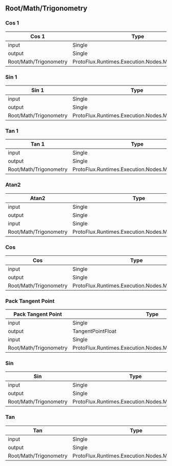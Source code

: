 <!-----------------------------------------------------------------------+
 ! This file has been generated using a script. Do not edit it manually. !
 ! Edit the individual node pages instead.                               !
 +----------------------------------------------------------------------->

## Root/Math/Trigonometry

### Cos 1

<!-- ProtofluxNode:start -->
| Cos 1 | Type | Label |
| --- | ---- | ----- |
| input | Single | N |
| output | Single | * |
| Root/Math/Trigonometry | ProtoFlux.Runtimes.Execution.Nodes.Math.Acos_Float |  |
<!-- ProtofluxNode:end -->


### Sin 1

<!-- ProtofluxNode:start -->
| Sin 1 | Type | Label |
| --- | ---- | ----- |
| input | Single | N |
| output | Single | * |
| Root/Math/Trigonometry | ProtoFlux.Runtimes.Execution.Nodes.Math.Asin_Float |  |
<!-- ProtofluxNode:end -->


### Tan 1

<!-- ProtofluxNode:start -->
| Tan 1 | Type | Label |
| --- | ---- | ----- |
| input | Single | N |
| output | Single | * |
| Root/Math/Trigonometry | ProtoFlux.Runtimes.Execution.Nodes.Math.Atan_Float |  |
<!-- ProtofluxNode:end -->


### Atan2

<!-- ProtofluxNode:start -->
| Atan2 | Type | Label |
| --- | ---- | ----- |
| input | Single | Y |
| output | Single | * |
| input | Single | X |
| Root/Math/Trigonometry | ProtoFlux.Runtimes.Execution.Nodes.Math.Atan2_Float |  |
<!-- ProtofluxNode:end -->


### Cos

<!-- ProtofluxNode:start -->
| Cos | Type | Label |
| --- | ---- | ----- |
| input | Single | N |
| output | Single | * |
| Root/Math/Trigonometry | ProtoFlux.Runtimes.Execution.Nodes.Math.Cos_Float |  |
<!-- ProtofluxNode:end -->


### Pack Tangent Point

<!-- ProtofluxNode:start -->
| Pack Tangent Point | Type | Label |
| --- | ---- | ----- |
| input | Single | Value |
| output | TangentPointFloat | * |
| input | Single | Tangent |
| Root/Math/Trigonometry | ProtoFlux.Runtimes.Execution.Nodes.Math.PackTangentPointFloat |  |
<!-- ProtofluxNode:end -->


### Sin

<!-- ProtofluxNode:start -->
| Sin | Type | Label |
| --- | ---- | ----- |
| input | Single | N |
| output | Single | * |
| Root/Math/Trigonometry | ProtoFlux.Runtimes.Execution.Nodes.Math.Sin_Float |  |
<!-- ProtofluxNode:end -->


### Tan

<!-- ProtofluxNode:start -->
| Tan | Type | Label |
| --- | ---- | ----- |
| input | Single | N |
| output | Single | * |
| Root/Math/Trigonometry | ProtoFlux.Runtimes.Execution.Nodes.Math.Tan_Float |  |
<!-- ProtofluxNode:end -->


